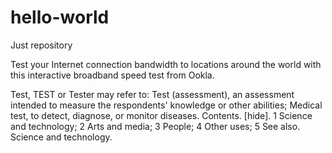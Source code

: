 # hello-world
Just repository

Test your Internet connection bandwidth to locations around the world 
with this interactive broadband speed test from Ookla.

Test, TEST or Tester may refer to: Test (assessment), an assessment intended to measure the respondents' knowledge or other abilities; Medical test, to detect, diagnose, or monitor diseases. Contents. [hide]. 1 Science and technology; 2 Arts and media; 3 People; 4 Other uses; 5 See also. Science and technology.

